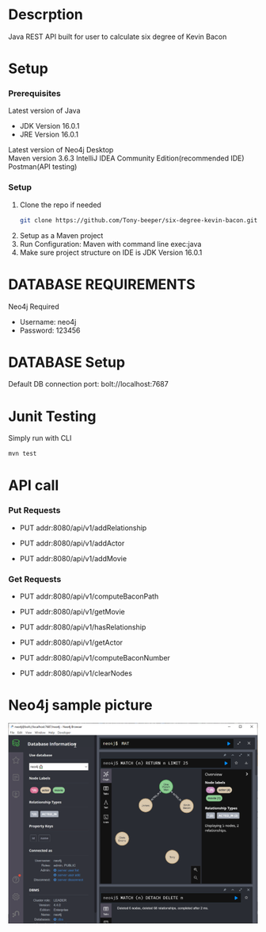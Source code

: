 # Descrption
Java REST API built for user to calculate six degree of Kevin Bacon

# Setup


### Prerequisites

Latest version of Java  
- JDK Version 16.0.1  
- JRE Version 16.0.1  

Latest version of Neo4j Desktop  
Maven version 3.6.3
IntelliJ IDEA Community Edition(recommended IDE)
Postman(API testing)

### Setup
1. Clone the repo if needed
   ```sh
   git clone https://github.com/Tony-beeper/six-degree-kevin-bacon.git
   ```
2. Setup as a Maven project  
3. Run Configuration: Maven with command line exec:java
4. Make sure project structure on IDE is JDK Version 16.0.1  


# DATABASE REQUIREMENTS

Neo4j Required

- Username: neo4j
- Password: 123456

# DATABASE Setup

Default DB connection port: bolt://localhost:7687

# Junit Testing

Simply run with CLI

```sh
mvn test
```

# API call

### Put Requests  

- PUT addr:8080/api/v1/addRelationship  

- PUT addr:8080/api/v1/addActor  

- PUT addr:8080/api/v1/addMovie  

### Get Requests

- PUT addr:8080/api/v1/computeBaconPath  

- PUT addr:8080/api/v1/getMovie  

- PUT addr:8080/api/v1/hasRelationship  

- PUT addr:8080/api/v1/getActor  

- PUT addr:8080/api/v1/computeBaconNumber

- PUT addr:8080/api/v1/clearNodes  



# Neo4j sample picture
![alt text](https://github.com/Tony-beeper/six-degree-kevin-bacon/blob/main/Neo4j_Desktop_Pic.png?raw=true)
